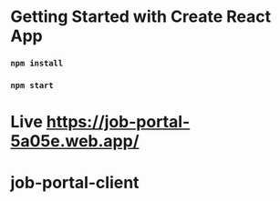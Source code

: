 # Getting Started with Create React App

### `npm install`
### `npm start`

# Live https://job-portal-5a05e.web.app/
# job-portal-client
